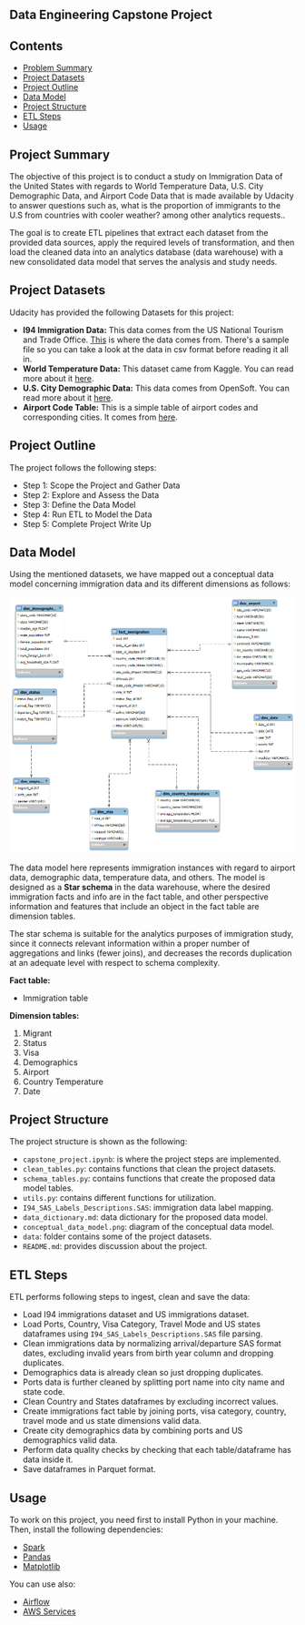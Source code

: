 ## Data Engineering Capstone Project

## Contents

+ [Problem Summary](#Problem-Summary)
+ [Project Datasets](#Project-Datasets)
+ [Project Outline](#Project-Outline)
+ [Data Model](#Data-Model)
+ [Project Structure](#Project-Structure)
+ [ETL Steps](#ETL-Steps)
+ [Usage](#Usage)

## Project Summary
The objective of this project is to conduct a study on Immigration Data of the United States with regards to World Temperature Data, U.S. City Demographic Data, and Airport Code Data that is made available by Udacity to answer questions such as, what is the proportion of immigrants to the U.S from countries with cooler weather? among other analytics requests..

The goal is to create ETL pipelines that extract each dataset from the provided data sources, apply the required levels of transformation, and then load the cleaned data into an analytics database (data warehouse) with a new consolidated data model that serves the analysis and study needs.

## Project Datasets
Udacity has provided the following Datasets for this project:
- **I94 Immigration Data:** This data comes from the US National Tourism and Trade Office. [This](https://travel.trade.gov/research/reports/i94/historical/2016.html) is where the data comes from. There's a sample file so you can take a look at the data in csv format before reading it all in.
- **World Temperature Data:** This dataset came from Kaggle. You can read more about it [here](https://www.kaggle.com/berkeleyearth/climate-change-earth-surface-temperature-data).
- **U.S. City Demographic Data:** This data comes from OpenSoft. You can read more about it [here](https://public.opendatasoft.com/explore/dataset/us-cities-demographics/export/).
- **Airport Code Table:** This is a simple table of airport codes and corresponding cities. It comes from [here](https://datahub.io/core/airport-codes#data).

## Project Outline
The project follows the following steps:
* Step 1: Scope the Project and Gather Data
* Step 2: Explore and Assess the Data
* Step 3: Define the Data Model
* Step 4: Run ETL to Model the Data
* Step 5: Complete Project Write Up

## Data Model
Using the mentioned datasets, we have mapped out a conceptual data model concerning immigration data and its different dimensions as follows:

![data model](data_model.png "Data Model")

The data model here represents immigration instances with regard to airport data, demographic data, temperature data, and others. The model is designed as a **Star schema** in the data warehouse, where the desired immigration facts and info are in the fact table, and other perspective information and features that include an object in the fact table are dimension tables.

The star schema is suitable for the analytics purposes of immigration study, since it connects relevant information within a proper number of aggregations and links (fewer joins), and decreases the records duplication at an adequate level with respect to schema complexity.

**Fact table:**
- Immigration table

**Dimension tables:**
1. Migrant
1. Status
1. Visa
1. Demographics
1. Airport
1. Country Temperature
1. Date


## Project Structure
The project structure is shown as the following:
- `capstone_project.ipynb`: is where the project steps are implemented.
- `clean_tables.py`: contains functions that clean the project datasets.
- `schema_tables.py`: contains functions that create the proposed data model tables.
- `utils.py`: contains different functions for utilization.
- `I94_SAS_Labels_Descriptions.SAS`: immigration data label mapping.
- `data_dictionary.md`: data dictionary for the proposed data model.
- `conceptual_data_model.png`: diagram of the conceptual data model.
- `data`: folder contains some of the project datasets.
- `README.md`: provides discussion about the project.

## ETL Steps
ETL performs following steps to ingest, clean and save the data:
- Load I94 immigrations dataset and US immigrations dataset.
- Load Ports, Country, Visa Category, Travel Mode and US states dataframes using `I94_SAS_Labels_Descriptions.SAS` file parsing.
- Clean immigrations data by normalizing arrival/departure SAS format dates, excluding invalid years from birth year column and dropping duplicates.
- Demographics data is already clean so just dropping duplicates.
- Ports data is further cleaned by splitting port name into city name and state code.
- Clean Country and States dataframes by excluding incorrect values.
- Create immigrations fact table by joining ports, visa category, country, travel mode and us state dimensions valid data.
- Create city demographics data by combining ports and US demographics valid data.
- Perform data quality checks by checking that each table/dataframe has data inside it.
- Save dataframes in Parquet format.

## Usage
To work on this project, you need first to install Python in your machine. Then, install the following dependencies:
- [Spark](https://spark.apache.org/)
- [Pandas](https://pandas.pydata.org/)
- [Matplotlib](https://matplotlib.org/)
  
You can use also:
- [Airflow](https://airflow.apache.org/)
- [AWS Services](https://aws.amazon.com/)


